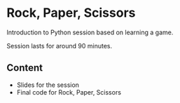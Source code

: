 # Rock, Paper, Scissors

Introduction to Python session based on learning a game.

Session lasts for around 90 minutes.

## Content
- Slides for the session
- Final code for Rock, Paper, Scissors
